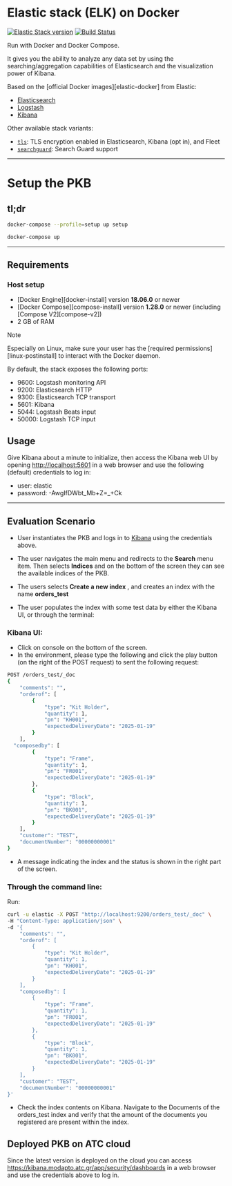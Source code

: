 # Elastic stack (ELK) on Docker

[![Elastic Stack version](https://img.shields.io/badge/Elastic%20Stack-8.15.1-00bfb3?style=flat&logo=elastic-stack)](https://www.elastic.co/blog/category/releases)
[![Build Status](https://github.com/deviantony/docker-elk/workflows/CI/badge.svg?branch=main)](https://github.com/deviantony/docker-elk/actions?query=workflow%3ACI+branch%3Amain)

Run with Docker and Docker Compose.

It gives you the ability to analyze any data set by using the searching/aggregation capabilities of Elasticsearch and
the visualization power of Kibana.

Based on the [official Docker images][elastic-docker] from Elastic:

* [Elasticsearch](https://github.com/elastic/elasticsearch/tree/main/distribution/docker)
* [Logstash](https://github.com/elastic/logstash/tree/main/docker)
* [Kibana](https://github.com/elastic/kibana/tree/main/src/dev/build/tasks/os_packages/docker_generator)

Other available stack variants:

* [`tls`](https://github.com/deviantony/docker-elk/tree/tls): TLS encryption enabled in Elasticsearch, Kibana (opt in),
  and Fleet
* [`searchguard`](https://github.com/deviantony/docker-elk/tree/searchguard): Search Guard support

---
# Setup the PKB 

## tl;dr

```sh
docker-compose --profile=setup up setup
```

```sh
docker-compose up
```
---

## Requirements

### Host setup

* [Docker Engine][docker-install] version **18.06.0** or newer
* [Docker Compose][compose-install] version **1.28.0** or newer (including [Compose V2][compose-v2])
* 2 GB of RAM

> [!NOTE]
> Especially on Linux, make sure your user has the [required permissions][linux-postinstall] to interact with the Docker
> daemon.

By default, the stack exposes the following ports:

* 9600: Logstash monitoring API
* 9200: Elasticsearch HTTP
* 9300: Elasticsearch TCP transport
* 5601: Kibana
* 5044: Logstash Beats input
* 50000: Logstash TCP input

## Usage

Give Kibana about a minute to initialize, then access the Kibana web UI by opening <http://localhost:5601> in a web
browser and use the following (default) credentials to log in:

* user: elastic
* password: -AwgIfDWbt_Mb+Z=_+Ck

---

## Evaluation Scenario

* User instantiates the PKB and logs in to [Kibana](http:localhost:5601) using the credentials above.

* The user navigates the main menu and redirects to the **Search** menu item. Then selects **Indices** and on the bottom of the screen they can see the available indices of the PKB. 

* The users selects **Create a new index** , and creates an index with the name **orders_test**

* The user populates the index with some test data by either the Kibana UI, or through the terminal:
### Kibana UI:
* Click on console on the bottom of the screen. 
* In the environment, please type the following and click the play button (on the right of the POST request) to sent the following request: 
```sh
POST /orders_test/_doc
{
    "comments": "",
    "orderof": [
        {
            "type": "Kit Holder",
            "quantity": 1,
            "pn": "KH001",
            "expectedDeliveryDate": "2025-01-19"
        }
    ],
  "composedby": [
        {
            "type": "Frame",
            "quantity": 1,
            "pn": "FR001",
            "expectedDeliveryDate": "2025-01-19"
        },
        {
            "type": "Block",
            "quantity": 1,
            "pn": "BK001",
            "expectedDeliveryDate": "2025-01-19"
        }
    ],
    "customer": "TEST",
    "documentNumber": "00000000001"
}

```

* A message indicating the index and the status is shown in the right part of the screen. 

### Through the command line:
Run:
```sh
curl -u elastic -X POST "http://localhost:9200/orders_test/_doc" \
-H "Content-Type: application/json" \
-d '{
    "comments": "",
    "orderof": [
        {
            "type": "Kit Holder",
            "quantity": 1,
            "pn": "KH001",
            "expectedDeliveryDate": "2025-01-19"
        }
    ],
    "composedby": [
        {
            "type": "Frame",
            "quantity": 1,
            "pn": "FR001",
            "expectedDeliveryDate": "2025-01-19"
        },
        {
            "type": "Block",
            "quantity": 1,
            "pn": "BK001",
            "expectedDeliveryDate": "2025-01-19"
        }
    ],
    "customer": "TEST",
    "documentNumber": "00000000001"
}'
```
* Check the index contents on Kibana. Navigate to the Documents of the orders_test index and verify that the amount of the documents you registered are present within the index. 

## Deployed PKB on ATC cloud

Since the latest version is deployed on the cloud you can access <https://kibana.modapto.atc.gr/app/security/dashboards> in a web browser and use the credentials above to log in.
  

